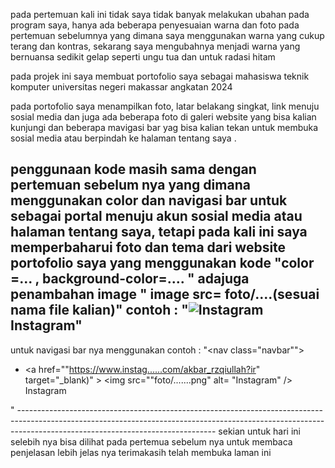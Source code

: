 pada pertemuan kali ini tidak saya tidak banyak melakukan ubahan pada program saya, hanya ada beberapa penyesuaian warna dan foto pada pertemuan sebelumnya 
yang dimana saya menggunakan warna yang cukup terang dan kontras, sekarang saya mengubahnya menjadi warna yang bernuansa sedikit gelap seperti ungu tua dan untuk radasi hitam

pada projek ini saya membuat portofolio saya sebagai mahasiswa teknik komputer universitas negeri makassar angkatan 2024

pada portofolio saya menampilkan foto, latar belakang singkat, link menuju sosial media dan juga ada beberapa foto di galeri website yang bisa kalian kunjungi dan beberapa mavigasi
bar yag bisa kalian tekan untuk membuka sosial media atau berpindah ke halaman tentang saya .

penggunaan kode masih sama dengan pertemuan sebelum nya yang dimana menggunakan color dan navigasi bar untuk sebagai portal menuju akun sosial media atau halaman tentang saya, tetapi pada 
kali ini saya memperbaharui foto dan tema dari website portofolio saya yang menggunakan kode "color =... , background-color=.... " adajuga penambahan image " image src= foto/....(sesuai nama file kalian)"
contoh : "<img src="foto/......png" alt="Instagram" /> Instagram"
-------------------------------------------------------------------------------------------------------------------------------------------------------------------------------------------------------------
untuk navigasi bar nya menggunakan 
contoh :
"<nav class="navbar"">
      <ul>
        <li>
          <a
            href=""https://www.instag......com/akbar_rzqiullah?ir"
            target="_blank)"
          >
            <img src=""foto/.......png" alt= "Instagram" /> Instagram
          </a>
        </li>
      </ul>
    </nav>"
    -------------------------------------------------------------------------------------------------------------------------------------------------------------------------------------------------------------
sekian untuk hari ini selebih nya bisa dilihat pada pertemua sebelum nya untuk membaca penjelasan lebih jelas nya 
terimakasih telah membuka laman ini 
